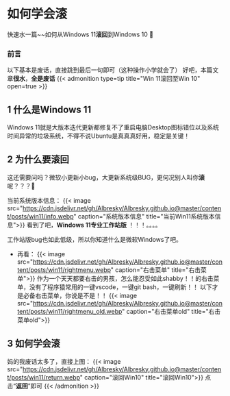 # 如何学会滚

快速水一篇~~如何从Windows 11**滚回**到Windows 10 :clown_face:
<!--more-->
### 前言
以下基本是废话，直接跳到最后一句即可（这种操作小学就会了）  好吧，本篇文章**很水**，**全是废话**
{{< admonition type=tip title="Win 11滚回至Win 10" open=true >}}


## 1 什么是Windows 11
Windows 11就是大版本迭代更新都修复不了重启电脑Desktop图标错位以及系统时间异常的垃圾系统，不得不说Ubuntu是真真真好用，稳定是关键！


## 2 为什么要**滚回**
这还需要问吗？微软小更新小bug，大更新系统级BUG，更何况别人叫你**滚**呢？？？:clown_face:

当前系统版本信息：
{{< image src="https://cdn.jsdelivr.net/gh/Albresky/Albresky.github.io@master/content/posts/win11/info.webp" caption="系统版本信息" title="当前Win11系统版本信息">}}
看到了吧，**Windows 11专业工作站版** ！！！。。。。

工作站版bug也如此低级，所以你知道什么是微软Windows了吧。
 - 再看：
  {{< image src="https://cdn.jsdelivr.net/gh/Albresky/Albresky.github.io@master/content/posts/win11/rightmenu.webp" caption="右击菜单" title="右击菜单">}}
  作为一个天天都要右击的男孩，怎么能忍受如此shabby！！的右击菜单，没有了程序猿常用的一键vscode，一键git bash，一键刷新！！
  以下才是必备右击菜单，你说是不是！！
    {{< image src="https://cdn.jsdelivr.net/gh/Albresky/Albresky.github.io@master/content/posts/win11/rightmenu_old.webp" caption="右击菜单old" title="右击菜单old">}}


## 3 如何学会**滚**
妈的我废话太多了，直接上图：
  {{< image src="https://cdn.jsdelivr.net/gh/Albresky/Albresky.github.io@master/content/posts/win11/return.webp" caption="滚回Win10" title="滚回Win10">}}
点击“**返回**”即可
{{< /admonition >}}　　
